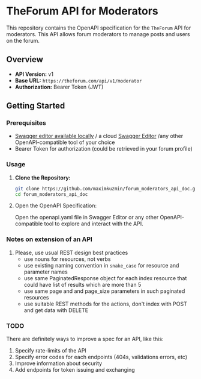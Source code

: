 # TheForum API for Moderators

This repository contains the OpenAPI specification for the `TheForum` API for moderators. This API allows forum moderators to manage posts and users on the forum.

## Overview

- **API Version:** v1
- **Base URL:** `https://theforum.com/api/v1/moderator`
- **Authorization:** Bearer Token (JWT)

## Getting Started

### Prerequisites

- [Swagger editor available locally](https://swagger.io/tools/swagger-editor/download/) / a cloud [Swagger Editor](https://editor-next.swagger.io/) /any other OpenAPI-compatible tool of your choice
- Bearer Token for authorization (could be retrieved in your forum profile)

### Usage

1. **Clone the Repository:**

   ```sh
   git clone https://github.com/maximkuzmin/forum_moderators_api_doc.git
   cd forum_moderators_api_doc

2. Open the OpenAPI Specification:

    Open the openapi.yaml file in Swagger Editor or any other OpenAPI-compatible tool to explore and interact with the API.


### Notes on extension of an API
1. Please, use usual REST design best practices
    - use nouns for resources, not verbs
    - use existing naming convention in `snake_case` for resource and parameter names
    - use same PaginatedResponse object for each index resource that could have list of results which are more than 5
    - use same page and and page_size parameters in  such paginated resources
    - use suitable REST methods for the actions, don't index with POST and get data with DELETE

### TODO
There are definitely ways to improve a spec for an API, like this:
1. Specify rate-limits of the API
2. Specify error codes for each endpoints (404s, validations errors, etc)
3. Improve information about security
4. Add endpoints for token issuing and exchanging

